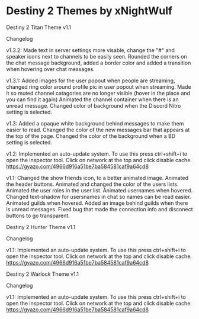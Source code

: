 # Destiny 2 Themes by xNightWulf
Destiny 2 Titan Theme v1.1

Changelog

v1.3.2: Made text in server settings more visable, change the "#" and speaker icons next to channels to be easily seen. Rounded the corners on the chat message background, added a border color and added a transition when hovering over chat messages.

v1.3.1: Added images for the user popout when people are streaming, changed ring color around profile pic in user popout when streaming.
Made it so muted channel catagories are no longer visible (hover in the place and you can find it again) Animated the channel container when there is an unread message. Changed color of background when the Discord Nitro setting is selected.

v1.3: Added a opaque white background behind messages to make them easier to read. Changed the color of the new messages bar that appears at the top of the page. Changed the color of the background when a BD setting is selected.

v1.2: Implemented an auto-update system. To use this press ctrl+shift+i to open the inspector tool. Click on network at the top and click disable cache. https://gyazo.com/4966d916a51be7ba584581caf9a64cd8

v1.1: Changed the show friends icon, to a better animated image. Animated the header buttons. Animated and changed the color of the users lists. Animated the user roles in the user list. Animated usernames when hovered. Changed text-shadow for usersnames in chat so names can be read easier. Animated guilds when hovered. Added an image behind guilds when there is unread messages. Fixed bug that made the connection info and disconect buttons to go transparent.

Destiny 2 Hunter Theme v1.1

Changelog

v1.1: Implemented an auto-update system. To use this press ctrl+shift+i to open the inspector tool. Click on network at the top and click disable cache. https://gyazo.com/4966d916a51be7ba584581caf9a64cd8

Destiny 2 Warlock Theme v1.1

Changelog

v1.1: Implemented an auto-update system. To use this press ctrl+shift+i to open the inspector tool. Click on network at the top and click disable cache. https://gyazo.com/4966d916a51be7ba584581caf9a64cd8
